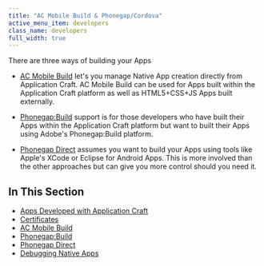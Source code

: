 ```yaml
---
title: "AC Mobile Build & Phonegap/Cordova"
active_menu_item: developers
class_name: developers
full_width: true
---
```



There are three ways of building your Apps

 - [AC Mobile Build](/developers/documentation/ac-mobile-build-phonegap/cordova/ac-mobile-build/) let's you manage Native App creation directly from Application Craft. AC Mobile Build can be used for Apps built within the Application Craft platform as well as HTML5+CSS+JS Apps built externally.

 - [Phonegap:Build](/developers/documentation/ac-mobile-build-phonegap/cordova/phonegapbuild/) support is for those developers who have built their Apps within the Application Craft platform but want to built their Apps using Adobe's Phonegap:Build platform.

 - [Phonegap Direct](/developers/documentation/ac-mobile-build-phonegap/cordova/phonegap-direct) assumes you want to build your Apps using tools like Apple's XCode or Eclipse for Android Apps. This is more involved than the other approaches but can give you more control should you need it.

## In This Section

 - [Apps Developed with Application Craft](/developers/documentation/ac-mobile-build-phonegap/cordova/apps-developed-with-application-craft/)
 - [Certificates](/developers/documentation/ac-mobile-build-phonegap/cordova/certificates/)
 - [AC Mobile Build](/developers/documentation/ac-mobile-build-phonegap/cordova/ac-mobile-build/)
 - [Phonegap:Build](/developers/documentation/ac-mobile-build-phonegap/cordova/phonegapbuild/)
 - [Phonegap Direct](/developers/documentation/ac-mobile-build-phonegap/cordova/phonegap-direct)
 - [Debugging Native Apps](/developers/documentation/ac-mobile-build-phonegap/cordova/debugging-native-apps)
